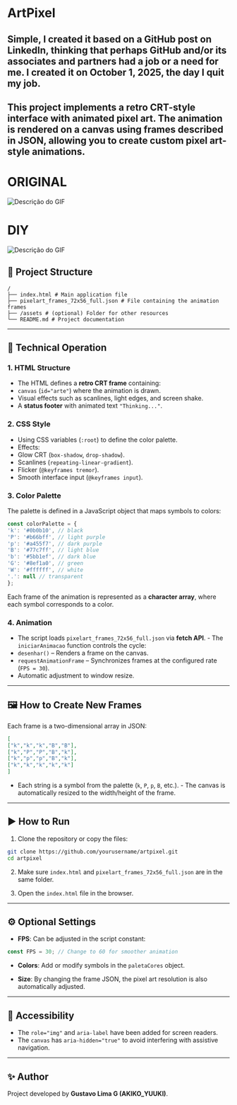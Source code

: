 
# ArtPixel

Simple, I created it based on a GitHub post on LinkedIn, thinking that perhaps GitHub and/or its associates and partners had a job or a need for me. I created it on October 1, 2025, the day I quit my job.
---
This project implements a retro CRT-style interface with animated pixel art.
The animation is rendered on a canvas using frames described in JSON, allowing you to create custom pixel art-style animations.
---
# ORIGINAL
![Descrição do GIF](https://github.com/Gustavo-de-Lima-G-000-Akiko-Yuuuki/ArtPixel.github.io/blob/main/gif%20original.gif?raw=true)


# DIY
![Descrição do GIF](https://github.com/Gustavo-de-Lima-G-000-Akiko-Yuuuki/ArtPixel.github.io/blob/main/gif%20diy.gif?raw=true)

## 📂 Project Structure

```
/
├── index.html # Main application file
├── pixelart_frames_72x56_full.json # File containing the animation frames
├── /assets # (optional) Folder for other resources
└── README.md # Project documentation
```

---

## 📖 Technical Operation

### 1. HTML Structure
- The HTML defines a **retro CRT frame** containing:
- `canvas` (`id="arte"`) where the animation is drawn.
- Visual effects such as scanlines, light edges, and screen shake.
- A **status footer** with animated text `"Thinking..."`.

### 2. CSS Style
- Using CSS variables (`:root`) to define the color palette.
- Effects:
- Glow CRT (`box-shadow`, `drop-shadow`).
- Scanlines (`repeating-linear-gradient`).
- Flicker (`@keyframes tremor`).
- Smooth interface input (`@keyframes input`).

### 3. Color Palette
The palette is defined in a JavaScript object that maps symbols to colors:

```js
const colorPalette = {
'k': '#0b0b10', // black
'P': '#b66bff', // light purple
'p': '#a455f7', // dark purple
'B': '#77c7ff', // light blue
'b': '#5bb1ef', // dark blue
'G': '#8ef1a0', // green
'W': '#ffffff', // white
'.': null // transparent
};
```

Each frame of the animation is represented as a **character array**, where each symbol corresponds to a color.

### 4. Animation
- The script loads `pixelart_frames_72x56_full.json` via **fetch API**. - The `iniciarAnimacao` function controls the cycle:
- `desenhar()` – Renders a frame on the canvas.
- `requestAnimationFrame` – Synchronizes frames at the configured rate (`FPS = 30`).
- Automatic adjustment to window resize.

---

## 🖼️ How to Create New Frames

Each frame is a two-dimensional array in JSON:

```json
[
["k","k","k","B","B"],
["k","P","P","B","k"],
["k","p","p","B","k"],
["k","k","k","k","k"]
]
```

- Each string is a symbol from the palette (`k`, `P`, `p`, `B`, etc.). - The canvas is automatically resized to the width/height of the frame.

---

## ▶️ How to Run

1. Clone the repository or copy the files:
```bash
git clone https://github.com/yourusername/artpixel.git
cd artpixel
```

2. Make sure `index.html` and `pixelart_frames_72x56_full.json` are in the same folder.

3. Open the `index.html` file in the browser.

---

## ⚙️ Optional Settings

- **FPS**: Can be adjusted in the script constant:
```js
const FPS = 30; // Change to 60 for smoother animation
```

- **Colors**: Add or modify symbols in the `paletaCores` object.

- **Size**: By changing the frame JSON, the pixel art resolution is also automatically adjusted.

---

## 📌 Accessibility
- The `role="img"` and `aria-label` have been added for screen readers.
- The `canvas` has `aria-hidden="true"` to avoid interfering with assistive navigation.

---

## ✨ Author
Project developed by **Gustavo Lima G (AKIKO_YUUKI)**.
